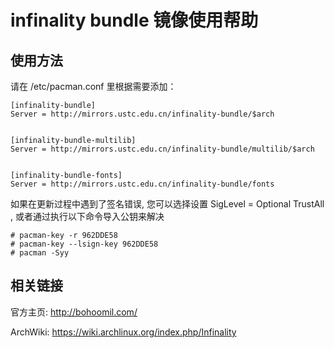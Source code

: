 ---
---

# infinality bundle 镜像使用帮助

## 使用方法

请在 /etc/pacman.conf 里根据需要添加： 

    
    
    [infinality-bundle]
    Server = http://mirrors.ustc.edu.cn/infinality-bundle/$arch
    
    
    [infinality-bundle-multilib]
    Server = http://mirrors.ustc.edu.cn/infinality-bundle/multilib/$arch
    
    
    [infinality-bundle-fonts]
    Server = http://mirrors.ustc.edu.cn/infinality-bundle/fonts

如果在更新过程中遇到了签名错误, 您可以选择设置 SigLevel = Optional TrustAll , 或者通过执行以下命令导入公钥来解决 

    
    
    # pacman-key -r 962DDE58
    # pacman-key --lsign-key 962DDE58
    # pacman -Syy

## 相关链接

官方主页: <http://bohoomil.com/>

ArchWiki: <https://wiki.archlinux.org/index.php/Infinality>
